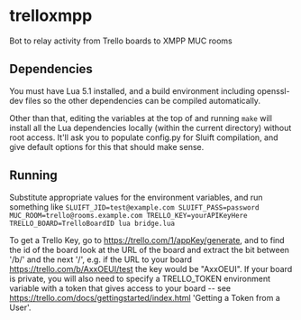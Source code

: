 trelloxmpp
==========

Bot to relay activity from Trello boards to XMPP MUC rooms

Dependencies
------------
You must have Lua 5.1 installed, and a build environment including openssl-dev files so the other dependencies can be compiled automatically.

Other than that, editing the variables at the top of and running `make` will install all the Lua dependencies locally (within the current directory) without root access. It'll ask you to populate config.py for Sluift compilation, and give default options for this that should make sense.

Running
-------

Substitute appropriate values for the environment variables, and run something like
`SLUIFT_JID=test@example.com SLUIFT_PASS=password MUC_ROOM=trello@rooms.example.com TRELLO_KEY=yourAPIKeyHere TRELLO_BOARD=TrelloBoardID lua bridge.lua`

To get a Trello Key, go to https://trello.com/1/appKey/generate, and to find the id of the board look at the URL of the board and extract the bit between '/b/' and the next '/', e.g. if the URL to your board https://trello.com/b/AxxOEUI/test the key would be "AxxOEUI". If your board is private, you will also need to specify a TRELLO_TOKEN environment variable with a token that gives access to your board -- see https://trello.com/docs/gettingstarted/index.html 'Getting a Token from a User'.
